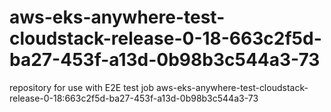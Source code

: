 # aws-eks-anywhere-test-cloudstack-release-0-18-663c2f5d-ba27-453f-a13d-0b98b3c544a3-73
repository for use with E2E test job aws-eks-anywhere-test-cloudstack-release-0-18:663c2f5d-ba27-453f-a13d-0b98b3c544a3-73
